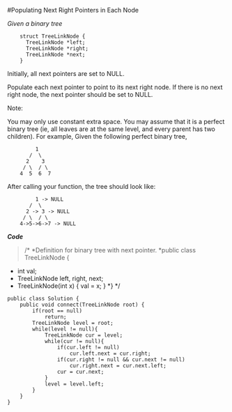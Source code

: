 #Populating Next Right Pointers in Each Node

*Given a binary tree*
```
    struct TreeLinkNode {
      TreeLinkNode *left;
      TreeLinkNode *right;
      TreeLinkNode *next;
    }
```
Initially, all next pointers are set to NULL.

Populate each next pointer to point to its next right node. If there is no next right node, the next pointer should be set to NULL.

Note:

You may only use constant extra space.
You may assume that it is a perfect binary tree (ie, all leaves are at the same level, and every parent has two children).
For example,
Given the following perfect binary tree,
```
         1
       /  \
      2    3
     / \  / \
    4  5  6  7
```
After calling your function, the tree should look like:
```
         1 -> NULL
       /  \
      2 -> 3 -> NULL
     / \  / \
    4->5->6->7 -> NULL
```

**_Code_** 
> /*
*Definition for binary tree with next pointer.
*public class TreeLinkNode {
*    int val;
*    TreeLinkNode left, right, next;
*    TreeLinkNode(int x) { val = x; }
*}
*/
 
 
```
public class Solution {
    public void connect(TreeLinkNode root) {
        if(root == null)
            return;
        TreeLinkNode level = root;
        while(level != null){
            TreeLinkNode cur = level;
            while(cur != null){
                if(cur.left != null)
                    cur.left.next = cur.right;
                if(cur.right != null && cur.next != null)
                    cur.right.next = cur.next.left;
                cur = cur.next;
            }
            level = level.left;
        }
    }
}
```
